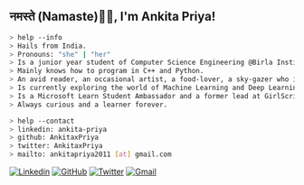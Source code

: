 ## नमस्ते (Namaste)🙏🏻, I'm Ankita Priya! 

````bash
> help --info
> Hails from India.
> Pronouns: "she" | "her"
> Is a junior year student of Computer Science Engineering @Birla Institute of Technology, Mesra (Class of 2022).
> Mainly knows how to program in C++ and Python.
> An avid reader, an occasional artist, a food-lover, a sky-gazer who is also an open-source enthusiast. 
> Is currently exploring the world of Machine Learning and Deep Learning to see what all the fuss is about. 
> Is a Microsoft Learn Student Ambassador and a former lead at GirlScript.
> Always curious and a learner forever.
````

````bash
> help --contact
> linkedin: ankita-priya
> github: AnkitaxPriya
> twitter: AnkitaxPriya
> mailto: ankitapriya2011 [at] gmail.com
````


[![Linkedin](https://img.shields.io/badge/-LinkedIn-222222?style=flat-square&logo=Linkedin&logoColor=white&link=https://www.linkedin.com/in/ankita-priya/)](https://www.linkedin.com/in/ankita-priya/)
[![GitHub](https://img.shields.io/badge/-GitHub-222222?style=flat-square&logo=GitHub&logoColor=white&link=https://github.com/AnkitaxPriya)](https://github.com/AnkitaxPriya)
[![Twitter](https://img.shields.io/badge/-Twitter-222222?style=flat-square&logo=twitter&logoColor=white&link=https://twitter.com/AnkitaxPriya/)](https://twitter.com/AnkitaxPriya/)
[![Gmail](https://img.shields.io/badge/-Gmail-222222?style=flat-square&logo=gmail&logoColor=white&link=mailto:ankitapriya2011@gmail.com)](mailto:ankitapriya2011@gmail.com)

